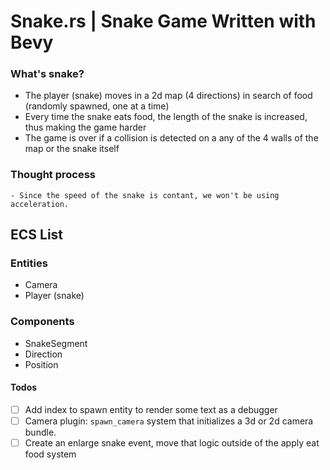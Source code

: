 # Snake.rs | Snake Game Written with Bevy

### What's snake?
- The player (snake) moves in a 2d map (4 directions) in search of food (randomly spawned, one at a time)
- Every time the snake eats food, the length of the snake is increased, thus making the game harder
- The game is over if a collision is detected on a any of the 4 walls of the map or the snake itself

### Thought process
    - Since the speed of the snake is contant, we won't be using acceleration.

## ECS List

### Entities
- Camera
- Player (snake)

### Components
- SnakeSegment 
- Direction
- Position

#### Todos

- [ ]  Add index to spawn entity to render some text as a debugger
- [ ] Camera plugin: `spawn_camera` system that initializes a 3d or 2d camera bundle.
- [ ] Create an enlarge snake event, move that logic outside of the apply eat food system
